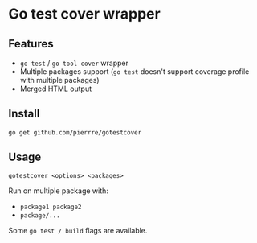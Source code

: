 # Go test cover wrapper

## Features
- `go test` / `go tool cover` wrapper
- Multiple packages support (`go test` doesn't support coverage profile with multiple packages)
- Merged HTML output

## Install
`go get github.com/pierrre/gotestcover`

## Usage
`gotestcover <options> <packages>`

Run on multiple package with:
- `package1 package2`
- `package/...`

Some `go test / build` flags are available.
